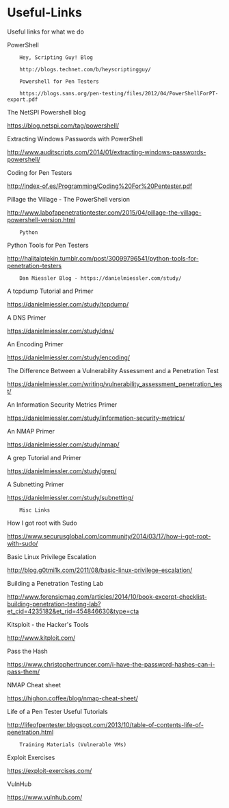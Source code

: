 # Useful-Links
Useful links for what we do

PowerShell

        Hey, Scripting Guy! Blog

        http://blogs.technet.com/b/heyscriptingguy/

        Powershell for Pen Testers

        https://blogs.sans.org/pen-testing/files/2012/04/PowerShellForPT-export.pdf

The NetSPI Powershell blog

https://blog.netspi.com/tag/powershell/

Extracting Windows Passwords with PowerShell

http://www.auditscripts.com/2014/01/extracting-windows-passwords-powershell/

Coding for Pen Testers

http://index-of.es/Programming/Coding%20For%20Pentester.pdf

Pillage the Village - The PowerShell version

http://www.labofapenetrationtester.com/2015/04/pillage-the-village-powershell-version.html


        Python

Python Tools for Pen Testers

http://halitalptekin.tumblr.com/post/30099796541/python-tools-for-penetration-testers


        Dan Miessler Blog - https://danielmiessler.com/study/

A tcpdump Tutorial and Primer

https://danielmiessler.com/study/tcpdump/

A DNS Primer

https://danielmiessler.com/study/dns/

An Encoding Primer

https://danielmiessler.com/study/encoding/

The Difference Between a Vulnerability Assessment and a Penetration Test

https://danielmiessler.com/writing/vulnerability_assessment_penetration_test/

An Information Security Metrics Primer

https://danielmiessler.com/study/information-security-metrics/

An NMAP Primer

https://danielmiessler.com/study/nmap/

A grep Tutorial and Primer

https://danielmiessler.com/study/grep/

A Subnetting Primer

https://danielmiessler.com/study/subnetting/


        Misc Links

How I got root with Sudo

https://www.securusglobal.com/community/2014/03/17/how-i-got-root-with-sudo/

Basic Linux Privilege Escalation

http://blog.g0tmi1k.com/2011/08/basic-linux-privilege-escalation/

Building a Penetration Testing Lab

http://www.forensicmag.com/articles/2014/10/book-excerpt-checklist-building-penetration-testing-lab?et_cid=4235182&et_rid=454846630&type=cta

Kitsploit - the Hacker's Tools

http://www.kitploit.com/

Pass the Hash

https://www.christophertruncer.com/i-have-the-password-hashes-can-i-pass-them/

NMAP Cheat sheet

https://highon.coffee/blog/nmap-cheat-sheet/

Life of a Pen Tester Useful Tutorials

http://lifeofpentester.blogspot.com/2013/10/table-of-contents-life-of-penetration.html


        Training Materials (Vulnerable VMs)

Exploit Exercises

https://exploit-exercises.com/

VulnHub

https://www.vulnhub.com/




















